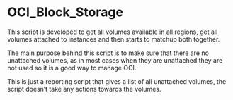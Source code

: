 # OCI_Block_Storage
This script is developed to get all volumes available in all regions, get all volumes attached to instances and then starts to matchup both together. 

The main purpose behind this script is to make sure that there are no unattached volumes, as in most cases when they are unattached they are not used so it is a good way to manage OCI.

This is just a reporting script that gives a list of all unattached volumes, the script doesn’t take any actions towards the volumes. 
